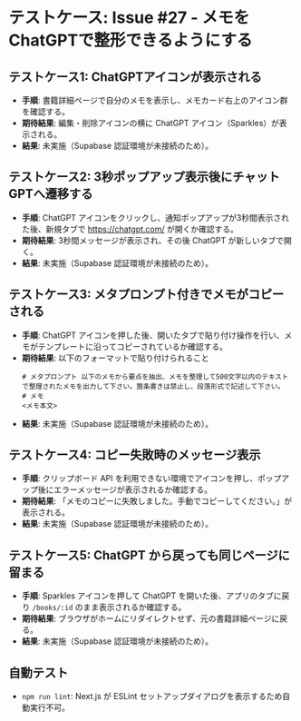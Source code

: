 # テストケース: Issue #27 - メモをChatGPTで整形できるようにする

## テストケース1: ChatGPTアイコンが表示される
- **手順**: 書籍詳細ページで自分のメモを表示し、メモカード右上のアイコン群を確認する。
- **期待結果**: 編集・削除アイコンの横に ChatGPT アイコン（Sparkles）が表示される。
- **結果**: 未実施（Supabase 認証環境が未接続のため）。

## テストケース2: 3秒ポップアップ表示後にチャットGPTへ遷移する
- **手順**: ChatGPT アイコンをクリックし、通知ポップアップが3秒間表示された後、新規タブで https://chatgpt.com/ が開くか確認する。
- **期待結果**: 3秒間メッセージが表示され、その後 ChatGPT が新しいタブで開く。
- **結果**: 未実施（Supabase 認証環境が未接続のため）。

## テストケース3: メタプロンプト付きでメモがコピーされる
- **手順**: ChatGPT アイコンを押した後、開いたタブで貼り付け操作を行い、メモがテンプレートに沿ってコピーされているか確認する。
- **期待結果**: 以下のフォーマットで貼り付けられること  
  ```
  # メタプロンプト 以下のメモから要点を抽出、メモを整理して500文字以内のテキストで整理されたメモを出力して下さい。箇条書きは禁止し、段落形式で記述して下さい。
  # メモ
  <メモ本文>
  ```
- **結果**: 未実施（Supabase 認証環境が未接続のため）。

## テストケース4: コピー失敗時のメッセージ表示
- **手順**: クリップボード API を利用できない環境でアイコンを押し、ポップアップ後にエラーメッセージが表示されるか確認する。
- **期待結果**: 「メモのコピーに失敗しました。手動でコピーしてください。」が表示される。
- **結果**: 未実施（Supabase 認証環境が未接続のため）。

## テストケース5: ChatGPT から戻っても同じページに留まる
- **手順**: Sparkles アイコンを押して ChatGPT を開いた後、アプリのタブに戻り `/books/:id` のまま表示されるか確認する。
- **期待結果**: ブラウザがホームにリダイレクトせず、元の書籍詳細ページに戻る。
- **結果**: 未実施（Supabase 認証環境が未接続のため）。

## 自動テスト
- `npm run lint`: Next.js が ESLint セットアップダイアログを表示するため自動実行不可。
